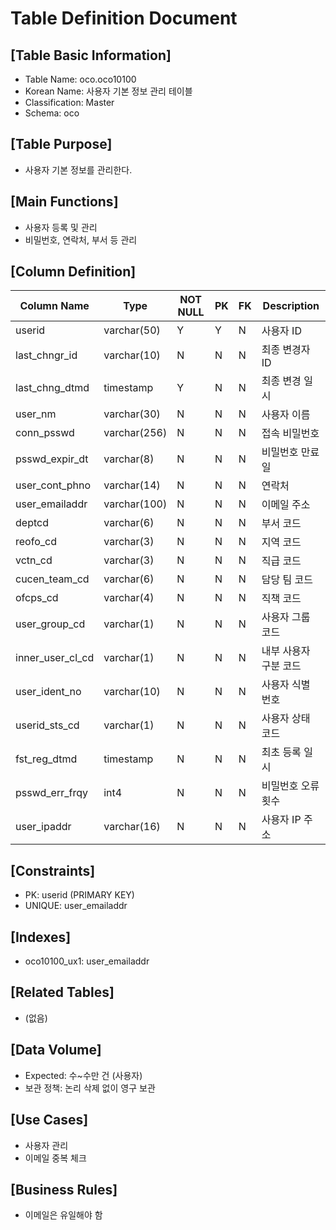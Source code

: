 # Table Definition Document

## [Table Basic Information]
- Table Name: oco.oco10100
- Korean Name: 사용자 기본 정보 관리 테이블
- Classification: Master
- Schema: oco

## [Table Purpose]
- 사용자 기본 정보를 관리한다.

## [Main Functions]
- 사용자 등록 및 관리
- 비밀번호, 연락처, 부서 등 관리

## [Column Definition]

| Column Name | Type | NOT NULL | PK | FK | Description |
|-------------|------|----------|----|----|-------------|
| userid | varchar(50) | Y | Y | N | 사용자 ID |
| last_chngr_id | varchar(10) | N | N | N | 최종 변경자 ID |
| last_chng_dtmd | timestamp | Y | N | N | 최종 변경 일시 |
| user_nm | varchar(30) | N | N | N | 사용자 이름 |
| conn_psswd | varchar(256) | N | N | N | 접속 비밀번호 |
| psswd_expir_dt | varchar(8) | N | N | N | 비밀번호 만료일 |
| user_cont_phno | varchar(14) | N | N | N | 연락처 |
| user_emailaddr | varchar(100) | N | N | N | 이메일 주소 |
| deptcd | varchar(6) | N | N | N | 부서 코드 |
| reofo_cd | varchar(3) | N | N | N | 지역 코드 |
| vctn_cd | varchar(3) | N | N | N | 직급 코드 |
| cucen_team_cd | varchar(6) | N | N | N | 담당 팀 코드 |
| ofcps_cd | varchar(4) | N | N | N | 직책 코드 |
| user_group_cd | varchar(1) | N | N | N | 사용자 그룹 코드 |
| inner_user_cl_cd | varchar(1) | N | N | N | 내부 사용자 구분 코드 |
| user_ident_no | varchar(10) | N | N | N | 사용자 식별 번호 |
| userid_sts_cd | varchar(1) | N | N | N | 사용자 상태 코드 |
| fst_reg_dtmd | timestamp | N | N | N | 최초 등록 일시 |
| psswd_err_frqy | int4 | N | N | N | 비밀번호 오류 횟수 |
| user_ipaddr | varchar(16) | N | N | N | 사용자 IP 주소 |

## [Constraints]
- PK: userid (PRIMARY KEY)
- UNIQUE: user_emailaddr

## [Indexes]
- oco10100_ux1: user_emailaddr

## [Related Tables]
- (없음)

## [Data Volume]
- Expected: 수~수만 건 (사용자)
- 보관 정책: 논리 삭제 없이 영구 보관

## [Use Cases]
- 사용자 관리
- 이메일 중복 체크

## [Business Rules]
- 이메일은 유일해야 함 